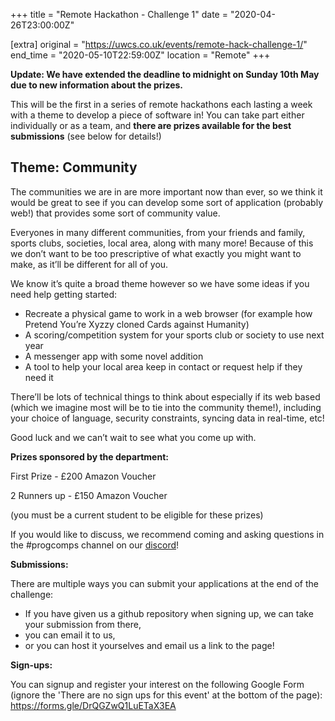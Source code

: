 +++
title = "Remote Hackathon - Challenge 1"
date = "2020-04-26T23:00:00Z"

[extra]
original = "https://uwcs.co.uk/events/remote-hack-challenge-1/"    
end_time = "2020-05-10T22:59:00Z"
location = "Remote"
+++

**Update: We have extended the deadline to midnight on Sunday 10th May due to new information about the prizes.**

This will be the first in a series of remote hackathons each lasting a week with a theme to develop a piece of software in\! You can take part either individually or as a team, and **there are prizes available for the best submissions** (see below for details\!)

## **Theme: Community**

The communities we are in are more important now than ever, so we think it would be great to see if you can develop some sort of application (probably web\!) that provides some sort of community value.

Everyones in many different communities, from your friends and family, sports clubs, societies, local area, along with many more\! Because of this we don’t want to be too prescriptive of what exactly you might want to make, as it’ll be different for all of you.

We know it’s quite a broad theme however so we have some ideas if you need help getting started:

  - Recreate a physical game to work in a web browser (for example how Pretend You’re Xyzzy cloned Cards against Humanity)
  - A scoring/competition system for your sports club or society to use next year
  - A messenger app with some novel addition
  - A tool to help your local area keep in contact or request help if they need it

There’ll be lots of technical things to think about especially if its web based (which we imagine most will be to tie into the community theme\!), including your choice of language, security constraints, syncing data in real-time, etc\!

Good luck and we can’t wait to see what you come up with.

**Prizes sponsored by the department:**

First Prize - £200 Amazon Voucher

2 Runners up - £150 Amazon Voucher

(you must be a current student to be eligible for these prizes)

If you would like to discuss, we recommend coming and asking questions in the \#progcomps channel on our [discord](https://discord.gg/uwcs)\!

**Submissions:**

There are multiple ways you can submit your applications at the end of the challenge:

  - If you have given us a github repository when signing up, we can take your submission from there,
  - you can email it to us,
  - or you can host it yourselves and email us a link to the page\!

**Sign-ups:**

You can signup and register your interest on the following Google Form (ignore the 'There are no sign ups for this event' at the bottom of the page): <https://forms.gle/DrQGZwQ1LuETaX3EA>

